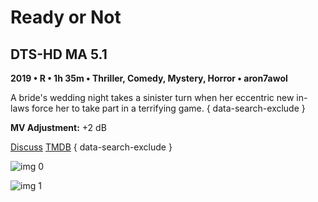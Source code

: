 # Ready or Not

## DTS-HD MA 5.1

**2019 • R • 1h 35m • Thriller, Comedy, Mystery, Horror • aron7awol**

A bride's wedding night takes a sinister turn when her eccentric new in-laws force her to take part in a terrifying game.
{ data-search-exclude }

**MV Adjustment:** +2 dB

[Discuss](https://www.avsforum.com/threads/bass-eq-for-filtered-movies.2995212/post-58863880)  [TMDB](https://www.themoviedb.org/movie/567609)
{ data-search-exclude }

![img 0](https://i.imgur.com/IQMWgyK.jpg)

![img 1](https://i.imgur.com/ILU51HR.png)

